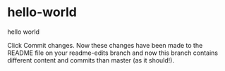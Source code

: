 hello-world
===========

hello world

Click Commit changes. Now these changes have been made to the README file on your readme-edits branch and now this branch contains different content and commits than master (as it should!).
